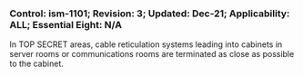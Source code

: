 ### Control: ism-1101; Revision: 3; Updated: Dec-21; Applicability: ALL; Essential Eight: N/A
<p>In TOP SECRET areas, cable reticulation systems leading into cabinets in server rooms or communications rooms are terminated as close as possible to the cabinet.</p>